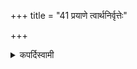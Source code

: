 +++
title = "41 प्रयाणे त्वार्थनिर्वृत्तेः"

+++

<details><summary>कपर्दिस्वामी</summary>


<details>

<details><summary>हरदत्तः</summary>


<details>

<details><summary>Müller</summary>

In case of a journey, however, one hymn is used till the object (of the journey) has been accomplished.

#####  Commentary

I read prayāṇe tu-ā-arthanirvṛtteḥ. Another reading is arthani*v*rittiḥ.
</details>

<details><summary>थिते</summary>

प्रयाणे त्वार्थनिर्वृत्तेः ४१
</details>
